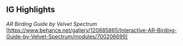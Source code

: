 ## IG Highlights 
*AR Birding Guide by Velvet Spectrum*
[https://www.behance.net/gallery/120885865/Interactive-AR-Birding-Guide-by-Velvet-Spectrum/modules/700206699]
